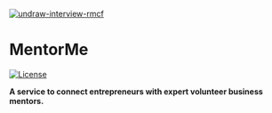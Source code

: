 <a href="https://ibb.co/vxRq81d"><img src="https://i.ibb.co/MDQSLn1/undraw-interview-rmcf.png" alt="undraw-interview-rmcf" border="0"></a>

# MentorMe

[![License](https://img.shields.io/badge/License-BSD%203--Clause-blue.svg)](https://opensource.org/licenses/BSD-3-Clause)

**A service to connect entrepreneurs with expert volunteer business mentors.**
